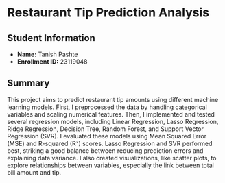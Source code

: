 # Restaurant Tip Prediction Analysis

## Student Information
- **Name:** Tanish Pashte
- **Enrollment ID:** 23119048

## Summary
This project aims to predict restaurant tip amounts using different machine learning models. First, I preprocessed the data by handling categorical variables and scaling numerical features. Then, I implemented and tested several regression models, including Linear Regression, Lasso Regression, Ridge Regression, Decision Tree, Random Forest, and Support Vector Regression (SVR). I evaluated these models using Mean Squared Error (MSE) and R-squared (R²) scores. Lasso Regression and SVR performed best, striking a good balance between reducing prediction errors and explaining data variance. I also created visualizations, like scatter plots, to explore relationships between variables, especially the link between total bill amount and tip.
